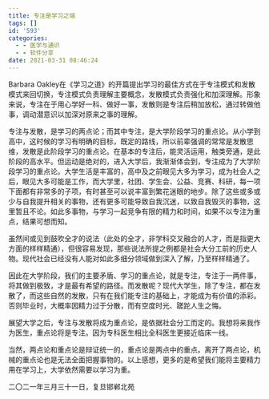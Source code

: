 ```yaml
---
title: 专注是学习之端
tags: []
id: '593'
categories:
  - - 医学与通识
  - - 软件分享
date: 2021-03-31 08:46:24
---
```


Barbara Oakley在《学习之道》的开篇提出学习的最佳方式在于专注模式和发散模式来回切换，专注模式负责理解主要概念，发散模式负责强化和加深理解。形象来说，专注在于用心学好一科、做好一事，发散则是专注后稍加放松，通过转做他事，调动潜意识以加深对原来之事的理解。

专注与发散，是学习的两点论；而其中专注，是大学阶段学习的重点论。从小学到高中，这时候的学习有明确的目标，既定的路线，所以前辈强调的常常是发散思维，发散是此阶段学习的重点论。在基本的专注后，能灵活运用，触类旁通，是此阶段的高水平。但运动是绝对的，进入大学后，我渐渐体会到，专注成为了大学阶段学习的重点论。大学生活是丰富的，高中及之前眼见大多为学习，成为社会人之后，眼见大多可能是工作，而大学里，社团、学生会、公益、竞赛、科研，每一项下面都有非常多的子项，有时甚至可以说丰富到繁花迷眼的地步。除了这些或多或少与自我提升相关的事物，还有更多可能导致自我沉迷，以致自我毁灭的事物，这里暂且不论。如此多事物，与学习一起竞争有限的精力和时间，如果不以专注为重点，结果可想而知。

虽然间或见到鼓吹全才的说法（此处的全才，非学科交叉融合的人才，而是指更大方面的样样精通），但很容易发现，那些说法所提之例都是社会大分工前的历史人物。现代社会已经没有人能对如此多细分领域做到深入了解，乃至样样精通了。

因此在大学阶段，我们的主要矛盾、学习的重点论，就是专注，专注于一两件事，将其做到极致，才是最有希望的路径。而发散呢？现代大学生，除了专注，都在发散了，而这些自然的发散，只有在我们能专注的基础上，才能成为有价值的添彩。否则毕业时，大概率因精力过于分散，而有空度时光、蹉跎人生之悔。

展望大学之后，专注与发散将成为重点论，是依据社会分工而定的。我想将来我作为医生，重点论将是专注。因为专科医生相比全科医生更接近临床一线。

当然，两点论和重点论是辩证统一的，重点论是两点中的重点。离开了两点论，机械的重点论也是无法全面把握事物的。以上感想，更多的是希望我们能将主要精力用在学习上，大学依然需要以学习为重。

二〇二一年三月三十一日，复旦邯郸北苑